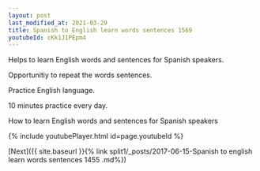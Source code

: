 ```yaml
---
layout: post
last_modified_at: 2021-03-29
title: Spanish to English learn words sentences 1569 
youtubeId: cKk1J1PEpm4
---
```

 
 
Helps to learn English words and sentences for Spanish speakers.

Opportunitiy to repeat the words sentences. 

Practice English language. 
 
10 minutes practice every day. 
 
How to learn English words and sentences for Spanish speakers 
 
{% include youtubePlayer.html id=page.youtubeId %}
 
 
[Next]({{ site.baseurl }}{% link  split1/_posts/2017-06-15-Spanish to english learn words sentences 1455 .md%})
 
